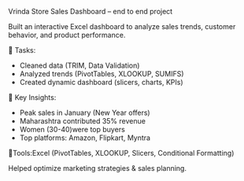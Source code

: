 Vrinda Store Sales Dashboard – end to end project

Built an interactive Excel dashboard to analyze sales trends, customer behavior, and product performance.  

🔹 Tasks:
- Cleaned data (TRIM, Data Validation)  
- Analyzed trends (PivotTables, XLOOKUP, SUMIFS)  
- Created dynamic dashboard (slicers, charts, KPIs)  

🔹 Key Insights:  
- Peak sales in January (New Year offers)  
- Maharashtra contributed 35% revenue  
- Women (30-40)were top buyers  
- Top platforms: Amazon, Flipkart, Myntra  

🔹Tools:Excel (PivotTables, XLOOKUP, Slicers, Conditional Formatting)  

Helped optimize marketing strategies & sales planning.
